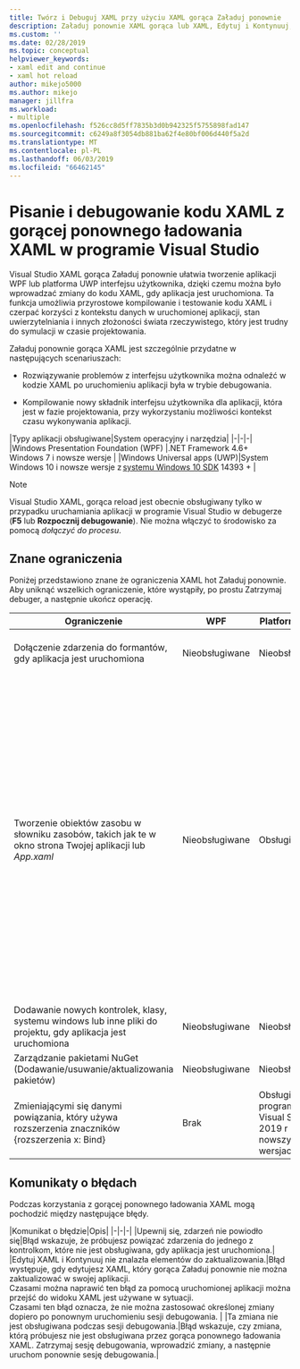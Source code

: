 ```yaml
---
title: Twórz i Debuguj XAML przy użyciu XAML gorąca Załaduj ponownie
description: Załaduj ponownie XAML gorąca lub XAML, Edytuj i Kontynuuj, pozwala wprowadzić zmiany w kodzie XAML podczas uruchamiania aplikacji
ms.custom: ''
ms.date: 02/28/2019
ms.topic: conceptual
helpviewer_keywords:
- xaml edit and continue
- xaml hot reload
author: mikejo5000
ms.author: mikejo
manager: jillfra
ms.workload:
- multiple
ms.openlocfilehash: f526cc8d5ff7835b3d0b942325f5755898fad147
ms.sourcegitcommit: c6249a8f3054db881ba62f4e80bf006d440f5a2d
ms.translationtype: MT
ms.contentlocale: pl-PL
ms.lasthandoff: 06/03/2019
ms.locfileid: "66462145"
---
```

# <a name="write-and-debug-running-xaml-code-with-xaml-hot-reload-in-visual-studio"></a>Pisanie i debugowanie kodu XAML z gorącej ponownego ładowania XAML w programie Visual Studio

Visual Studio XAML gorąca Załaduj ponownie ułatwia tworzenie aplikacji WPF lub platforma UWP interfejsu użytkownika, dzięki czemu można było wprowadzać zmiany do kodu XAML, gdy aplikacja jest uruchomiona. Ta funkcja umożliwia przyrostowe kompilowanie i testowanie kodu XAML i czerpać korzyści z kontekstu danych w uruchomionej aplikacji, stan uwierzytelniania i innych złożoności świata rzeczywistego, który jest trudny do symulacji w czasie projektowania.

Załaduj ponownie gorąca XAML jest szczególnie przydatne w następujących scenariuszach:

* Rozwiązywanie problemów z interfejsu użytkownika można odnaleźć w kodzie XAML po uruchomieniu aplikacji była w trybie debugowania.

* Kompilowanie nowy składnik interfejsu użytkownika dla aplikacji, która jest w fazie projektowania, przy wykorzystaniu możliwości kontekst czasu wykonywania aplikacji.

|Typy aplikacji obsługiwane|System operacyjny i narzędzia|
|-|-|-|
|Windows Presentation Foundation (WPF) |.NET Framework 4.6+</br>Windows 7 i nowsze wersje |
|Windows Universal apps (UWP)|System Windows 10 i nowsze wersje z [systemu Windows 10 SDK](https://developer.microsoft.com/windows/downloads/windows-10-sdk) 14393 + |

> [!NOTE]
> Visual Studio XAML, gorąca reload jest obecnie obsługiwany tylko w przypadku uruchamiania aplikacji w programie Visual Studio w debugerze (**F5** lub **Rozpocznij debugowanie**). Nie można włączyć to środowisko za pomocą *dołączyć do procesu*.

## <a name="known-limitations"></a>Znane ograniczenia

Poniżej przedstawiono znane że ograniczenia XAML hot Załaduj ponownie. Aby uniknąć wszelkich ograniczenie, które wystąpiły, po prostu Zatrzymaj debuger, a następnie ukończ operację.

|Ograniczenie|WPF|Platforma UWP|Uwagi|
|-|-|-|-|
|Dołączenie zdarzenia do formantów, gdy aplikacja jest uruchomiona|Nieobsługiwane|Nieobsługiwane|Wyświetlony błąd: *Upewnij się, zdarzeń nie powiodło się*|
|Tworzenie obiektów zasobu w słowniku zasobów, takich jak te w okno strona Twojej aplikacji lub *App.xaml*|Nieobsługiwane|Obsługiwane|Przykład: dodawanie ```SolidColorBrush``` do słownika zasobów do użycia jako ```StaticResource```.</br>Uwaga: Zasoby statyczne, styl konwerterów i inne elementy zapisywane do słownika zasobów może być stosowane używane podczas korzystania z gorącej ponownego ładowania XAML. Tworzenie zasobu nie jest obsługiwane.</br> Zmiana słownika zasobów ```Source``` właściwości.| 
|Dodawanie nowych kontrolek, klasy, systemu windows lub inne pliki do projektu, gdy aplikacja jest uruchomiona|Nieobsługiwane|Nieobsługiwane|Brak|
|Zarządzanie pakietami NuGet (Dodawanie/usuwanie/aktualizowania pakietów)|Nieobsługiwane|Nieobsługiwane|Brak|
|Zmieniającymi się danymi powiązania, który używa rozszerzenia znaczników {rozszerzenia x: Bind}|Brak|Obsługiwane w programie Visual Studio 2019 r i nowszych wersjach|Nie są obsługiwane w programie Visual Studio 2017 lub starszych wersji|

## <a name="error-messages"></a>Komunikaty o błędach

Podczas korzystania z gorącej ponownego ładowania XAML mogą pochodzić między następujące błędy.

|Komunikat o błędzie|Opis|
|-|-|-|
|Upewnij się, zdarzeń nie powiodło się|Błąd wskazuje, że próbujesz powiązać zdarzenia do jednego z kontrolkom, które nie jest obsługiwana, gdy aplikacja jest uruchomiona.|
|Edytuj XAML i Kontynuuj nie znalazła elementów do zaktualizowania.|Błąd występuje, gdy edytujesz XAML, który gorąca Załaduj ponownie nie można zaktualizować w swojej aplikacji.</br> Czasami można naprawić ten błąd za pomocą uruchomionej aplikacji można przejść do widoku XAML jest używane w sytuacji.</br> Czasami ten błąd oznacza, że nie można zastosować określonej zmiany dopiero po ponownym uruchomieniu sesji debugowania. |
|Ta zmiana nie jest obsługiwana podczas sesji debugowania.|Błąd wskazuje, czy zmiana, którą próbujesz nie jest obsługiwana przez gorąca ponownego ładowania XAML. Zatrzymaj sesję debugowania, wprowadzić zmiany, a następnie uruchom ponownie sesję debugowania.|
